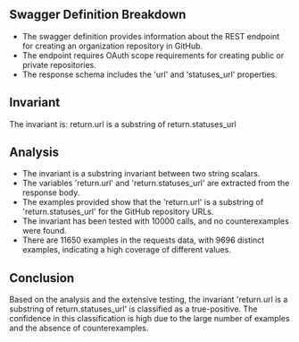 ## Swagger Definition Breakdown
- The swagger definition provides information about the REST endpoint for creating an organization repository in GitHub.
- The endpoint requires OAuth scope requirements for creating public or private repositories.
- The response schema includes the 'url' and 'statuses_url' properties.

## Invariant
The invariant is: return.url is a substring of return.statuses_url

## Analysis
- The invariant is a substring invariant between two string scalars.
- The variables 'return.url' and 'return.statuses_url' are extracted from the response body.
- The examples provided show that the 'return.url' is a substring of 'return.statuses_url' for the GitHub repository URLs.
- The invariant has been tested with 10000 calls, and no counterexamples were found.
- There are 11650 examples in the requests data, with 9696 distinct examples, indicating a high coverage of different values.

## Conclusion
Based on the analysis and the extensive testing, the invariant 'return.url is a substring of return.statuses_url' is classified as a true-positive. The confidence in this classification is high due to the large number of examples and the absence of counterexamples.
